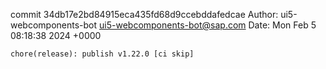 commit 34db17e2bd84915eca435fd68d9ccebddafedcae
Author: ui5-webcomponents-bot <ui5-webcomponents-bot@sap.com>
Date:   Mon Feb 5 08:18:38 2024 +0000

    chore(release): publish v1.22.0 [ci skip]
